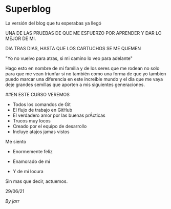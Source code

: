 # Superblog
La versión del blog que tu esperabas ya llegó

UNA DE LAS PRUEBAS DE QUE ME ESFUERZO POR APRENDER Y
DAR LO MEJOR DE MI.

DIA TRAS DIAS, HASTA QUE LOS CARTUCHOS SE ME QUEMEN

"Yo no vuelvo para atras, si mi camino lo veo para adelante"

Hago esto en nombre de mi familia y de los seres que me rodean no solo para que me vean triunfar si no también como una forma de que yo tambien puedo marcar una diferencia en este increible mundo y el dia que me vaya deje grandes semillas que aporten a mis siguientes generaciones.

##EN ESTE CURSO VEREMOS
* Todos los comandos de Git
* El flujo de trabajo en GitHub
* El verdadero amor por las buenas pr&Aacute;cticas
* Trucos muy locos
* Creado por el equipo de desarrollo
* Incluye atajos jamas vistos

Me siento 

- Enormemente feliz

- Enamorado de mi

- Y de mi locura

Sin mas que decir, actuemos.

29/06/21

*By jarr*
